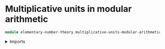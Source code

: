 # Multiplicative units in modular arithmetic

```agda
module elementary-number-theory.multiplicative-units-modular-arithmetic where
```

<details><summary>Imports</summary>

```agda

```

</details>
